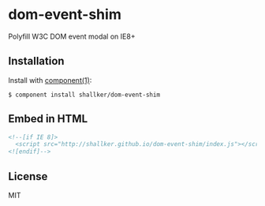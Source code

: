 
# dom-event-shim

  Polyfill W3C DOM event modal on IE8+

## Installation

  Install with [component(1)](http://component.io):

    $ component install shallker/dom-event-shim

## Embed in HTML
```html
<!--[if IE 8]>
  <script src="http://shallker.github.io/dom-event-shim/index.js"></script>
<![endif]-->
```

## License

  MIT
